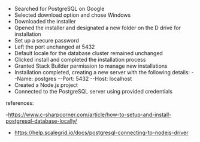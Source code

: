 - Searched for PostgreSQL on Google
- Selected download option and chose Windows
- Downloaded the installer
- Opened the installer and designated a new folder on the D drive for installation
- Set up a secure password
- Left the port unchanged at 5432
- Default locale for the database cluster remained unchanged
- Clicked install and completed the installation process
- Granted Stack Builder permission to manage new installations
- Installation completed, creating a new server with the following details:
--Name: postgres
--Port: 5432
--Host: localhost
- Created a Node.js project
- Connected to the PostgreSQL server using provided credentials

references:

-https://www.c-sharpcorner.com/article/how-to-setup-and-install-postgresql-database-locally/

- https://help.scalegrid.io/docs/postgresql-connecting-to-nodejs-driver